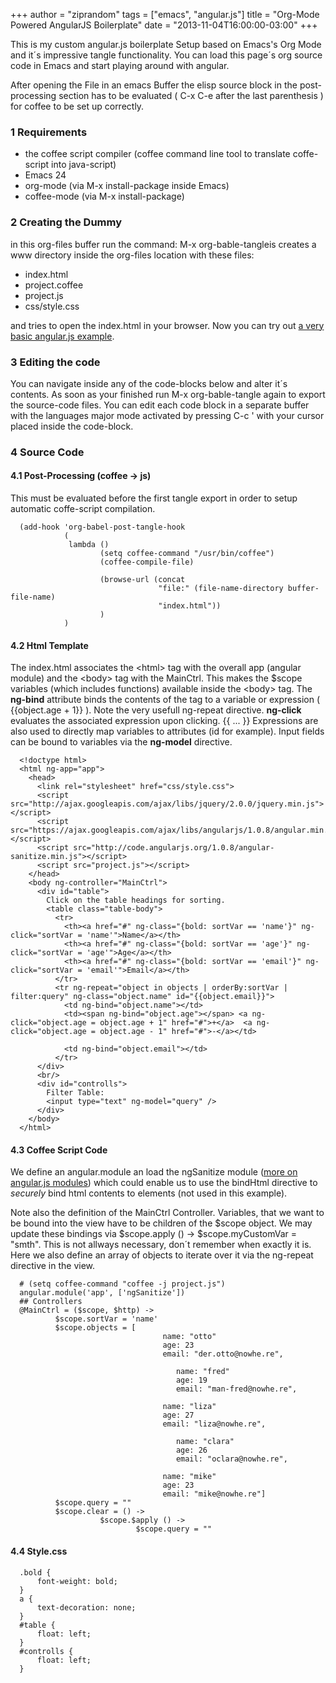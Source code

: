 +++
author = "ziprandom"
tags = ["emacs", "angular.js"]
title = "Org-Mode Powered AngularJS Boilerplate"
date = "2013-11-04T16:00:00-03:00"
+++

This is my custom angular.js boilerplate Setup based on Emacs's Org Mode
and it´s impressive tangle functionality. You can load this page´s org
source code in Emacs and start playing around with angular.

<!--more-->

After opening the File in an emacs Buffer the elisp source block in the
post-processing section has to be evaluated ( C-x C-e after the last
parenthesis ) for coffee to be set up correctly.

### 1 Requirements


-   the coffee script compiler (coffee command line tool to translate
	coffe-script into java-script)
-   Emacs 24
-   org-mode (via M-x install-package inside Emacs)
-   coffee-mode (via M-x install-package)

### 2 Creating the Dummy


in this org-files buffer run the command: M-x org-bable-tangleis creates
a www directory inside the org-files location with these files:

-   index.html
-   project.coffee
-   project.js
-   css/style.css

and tries to open the index.html in your browser. Now you can try out [a
very basic angular.js example](/stuff/www/index.html).

### 3 Editing the code

You can navigate inside any of the code-blocks below and alter it´s
contents. As soon as your finished run M-x org-bable-tangle again to
export the source-code files. You can edit each code block in a separate
buffer with the languages major mode activated by pressing C-c ' with
your cursor placed inside the code-block.

### 4 Source Code

#### 4.1 Post-Processing (coffee -\> js)

This must be evaluated before the first tangle export in order to setup
automatic coffe-script compilation.

``` {.commonlisp}
  (add-hook 'org-babel-post-tangle-hook
			(
			 lambda ()
					(setq coffee-command "/usr/bin/coffee")
					(coffee-compile-file)

					(browse-url (concat
								 "file:" (file-name-directory buffer-file-name)
								 "index.html"))
					)
			)
```

#### 4.2 Html Template

The index.html associates the \<html\> tag with the overall app (angular
module) and the \<body\> tag with the MainCtrl. This makes the \$scope
variables (which includes functions) available inside the \<body\> tag.
The **ng-bind** attribute binds the contents of the tag to a variable or
expression ( {{object.age + 1}} ). Note the very usefull ng-repeat
directive. **ng-click** evaluates the associated expression upon
clicking. {{ ... }} Expressions are also used to directly map variables
to attributes (id for example). Input fields can be bound to variables
via the **ng-model** directive.

``` {.commonlisp}
  <!doctype html>
  <html ng-app="app">
	<head>
	  <link rel="stylesheet" href="css/style.css">
	  <script src="http://ajax.googleapis.com/ajax/libs/jquery/2.0.0/jquery.min.js"></script>
	  <script src="https://ajax.googleapis.com/ajax/libs/angularjs/1.0.8/angular.min.js"></script>
	  <script src="http://code.angularjs.org/1.0.8/angular-sanitize.min.js"></script>
	  <script src="project.js"></script>
	</head>
	<body ng-controller="MainCtrl">
	  <div id="table">
		Click on the table headings for sorting.
		<table class="table-body">
		  <tr>
			<th><a href="#" ng-class="{bold: sortVar == 'name'}" ng-click="sortVar = 'name'">Name</a></th>
			<th><a href="#" ng-class="{bold: sortVar == 'age'}" ng-click="sortVar = 'age'">Age</a></th>
			<th><a href="#" ng-class="{bold: sortVar == 'email'}" ng-click="sortVar = 'email'">Email</a></th>
		  </tr>
		  <tr ng-repeat="object in objects | orderBy:sortVar | filter:query" ng-class="object.name" id="{{object.email}}">
			<td ng-bind="object.name"></td>
			<td><span ng-bind="object.age"></span> <a ng-click="object.age = object.age + 1" href="#">+</a>  <a ng-click="object.age = object.age - 1" href="#">-</a></td>

			<td ng-bind="object.email"></td>
		  </tr>
	  </div>
	  <br/>
	  <div id="controlls">
		Filter Table:
		<input type="text" ng-model="query" />
	  </div>
	</body>
  </html>
```

#### 4.3 Coffee Script Code

We define an angular.module an load the ngSanitize module ([more on
angular.js modules](http://docs.angularjs.org/api/angular.module)) which
could enable us to use the bindHtml directive to *securely* bind html
contents to elements (not used in this example).

Note also the definition of the MainCtrl Controller. Variables, that we
want to be bound into the view have to be children of the \$scope
object. We may update these bindings via \$scope.apply () -\>
\$scope.myCustomVar = "smth". This is not allways necessary, don´t
remember when exactly it is. Here we also define an array of objects to
iterate over it via the ng-repeat directive in the view.

``` {.coffee}
  # (setq coffee-command "coffee -j project.js")
  angular.module('app', ['ngSanitize'])
  ## Controllers
  @MainCtrl = ($scope, $http) ->
		  $scope.sortVar = 'name'
		  $scope.objects = [
								  name: "otto"
								  age: 23
								  email: "der.otto@nowhe.re",

									 name: "fred"
									 age: 19
									 email: "man-fred@nowhe.re",

								  name: "liza"
								  age: 27
								  email: "liza@nowhe.re",

									 name: "clara"
									 age: 26
									 email: "oclara@nowhe.re",

								  name: "mike"
								  age: 23
								  email: "mike@nowhe.re"]
		  $scope.query = ""
		  $scope.clear = () ->
					$scope.$apply () ->
							$scope.query = ""
```

#### 4.4 Style.css

``` {.css}
  .bold {
	  font-weight: bold;
  }
  a {
	  text-decoration: none;
  }
  #table {
	  float: left;
  }
  #controlls {
	  float: left;
  }
```
